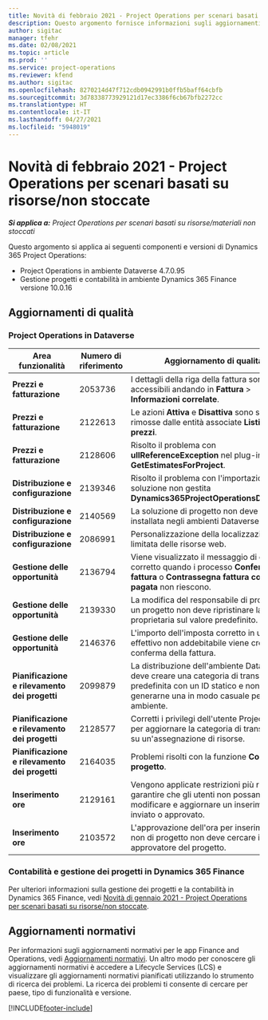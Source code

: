 ```yaml
---
title: Novità di febbraio 2021 - Project Operations per scenari basati su risorse/non stoccate
description: Questo argomento fornisce informazioni sugli aggiornamenti di qualità disponibili nella versione di febbraio 2021 di Project Operations per scenari basati su risorse/non stoccate.
author: sigitac
manager: tfehr
ms.date: 02/08/2021
ms.topic: article
ms.prod: ''
ms.service: project-operations
ms.reviewer: kfend
ms.author: sigitac
ms.openlocfilehash: 8270214d47f712cdb0942991b0ffb5baff64cbfb
ms.sourcegitcommit: 3d78338773929121d17ec3386f6cb67bfb2272cc
ms.translationtype: HT
ms.contentlocale: it-IT
ms.lasthandoff: 04/27/2021
ms.locfileid: "5948019"
---
```

# <a name="whats-new-february-2021---project-operations-for-resourcenon-stocked-based-scenarios"></a>Novità di febbraio 2021 - Project Operations per scenari basati su risorse/non stoccate

_**Si applica a:** Project Operations per scenari basati su risorse/materiali non stoccati_

Questo argomento si applica ai seguenti componenti e versioni di Dynamics 365 Project Operations:

- Project Operations in ambiente Dataverse 4.7.0.95
- Gestione progetti e contabilità in ambiente Dynamics 365 Finance versione 10.0.16 

## <a name="quality-updates"></a>Aggiornamenti di qualità

### <a name="project-operations-on-dataverse"></a>Project Operations in Dataverse

| **Area funzionalità** | **Numero di riferimento** | **Aggiornamento di qualità** |
| --- | --- | --- |
| **Prezzi e fatturazione** | 2053736 | I dettagli della riga della fattura sono ora accessibili andando in **Fattura** > **Informazioni correlate**. |
| **Prezzi e fatturazione** | 2122613 | Le azioni **Attiva** e **Disattiva** sono state rimosse dalle entità associate **Listino prezzi**. |
| **Prezzi e fatturazione** | 2128606 | Risolto il problema con **ullReferenceException** nel plug-in **GetEstimatesForProject**. |
| **Distribuzione e configurazione** | 2139346 | Risolto il problema con l'importazione della soluzione non gestita **Dynamics365ProjectOperationsDualWrite**. |
| **Distribuzione e configurazione** | 2140569 | La soluzione di progetto non deve essere installata negli ambienti Dataverse Teams. |
| **Distribuzione e configurazione** | 2086991 | Personalizzazione della localizzazione limitata delle risorse web. |
| **Gestione delle opportunità** | 2136794 | Viene visualizzato il messaggio di errore corretto quando i processo **Conferma fattura** o **Contrassegna fattura come pagata** non riescono. |
| **Gestione delle opportunità** | 2139330 | La modifica del responsabile di progetto su un progetto non deve ripristinare la società proprietaria sul valore predefinito. |
| **Gestione delle opportunità** | 2146376 | L'importo dell'imposta corretto in un valore effettivo non addebitabile viene creato dalla conferma della fattura. |
| **Pianificazione e rilevamento dei progetti** | 2099879 | La distribuzione dell'ambiente Dataverse deve creare una categoria di transazione predefinita con un ID statico e non generarne una in modo casuale per ambiente. |
| **Pianificazione e rilevamento dei progetti** | 2128577 | Corretti i privilegi dell'utente Project Service per aggiornare la categoria di transazione su un'assegnazione di risorse. |
| **Pianificazione e rilevamento dei progetti** | 2164035 | Problemi risolti con la funzione **Copia progetto**. |
| **Inserimento ore** | 2129161 | Vengono applicate restrizioni più rigide per garantire che gli utenti non possano modificare e aggiornare un inserimento ore inviato o approvato. |
| **Inserimento ore** | 2103572 | L'approvazione dell'ora per inserimenti ore non di progetto non deve cercare il ruolo di approvatore del progetto. |

### <a name="project-management-and-accounting-in-dynamics-365-finance"></a>Contabilità e gestione dei progetti in Dynamics 365 Finance 

Per ulteriori informazioni sulla gestione dei progetti e la contabilità in Dynamics 365 Finance, vedi [Novità di gennaio 2021 - Project Operations per scenari basati su risorse/non stoccate](whats-new-jan-2021-resource-based.md).


## <a name="regulatory-updates"></a>Aggiornamenti normativi

Per informazioni sugli aggiornamenti normativi per le app Finance and Operations, vedi [Aggiornamenti normativi](/dynamics365/finance/localizations/regulatory-updates). Un altro modo per conoscere gli aggiornamenti normativi è accedere a Lifecycle Services (LCS) e visualizzare gli aggiornamenti normativi pianificati utilizzando lo strumento di ricerca dei problemi. La ricerca dei problemi ti consente di cercare per paese, tipo di funzionalità e versione.


[!INCLUDE[footer-include](../includes/footer-banner.md)]